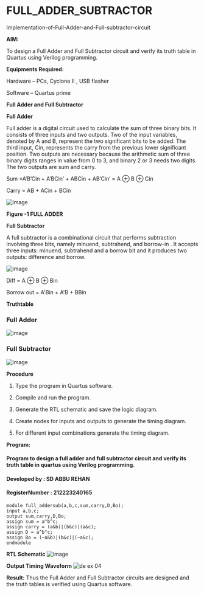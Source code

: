 # FULL_ADDER_SUBTRACTOR

Implementation-of-Full-Adder-and-Full-subtractor-circuit

**AIM:**

To design a Full Adder and Full Subtractor circuit and verify its truth table in Quartus using Verilog programming.

**Equipments Required:**

Hardware – PCs, Cyclone II , USB flasher

Software – Quartus prime

**Full Adder and Full Subtractor**

**Full Adder**

Full adder is a digital circuit used to calculate the sum of three binary bits. It consists of three inputs and two outputs. Two of the input variables, denoted by A and B, represent the two significant bits to be added. The third input, Cin, represents the carry from the previous lower significant position. Two outputs are necessary because the arithmetic sum of three binary digits ranges in value from 0 to 3, and binary 2 or 3 needs two digits. The two outputs are sum and carry.

Sum =A’B’Cin + A’BCin’ + ABCin + AB’Cin’ = A ⊕ B ⊕ Cin 

Carry = AB + ACin + BCin

![image](https://github.com/naavaneetha/FULL_ADDER_SUBTRACTOR/assets/154305477/0f30ba51-5ffb-4198-845f-18e054f675e7)

**Figure -1 FULL ADDER**

**Full Subtractor**

A full subtractor is a combinational circuit that performs subtraction involving three bits, namely minuend, subtrahend, and borrow-in . It accepts three inputs: minuend, subtrahend and a borrow bit and it produces two outputs: difference and borrow.

![image](https://github.com/naavaneetha/FULL_ADDER_SUBTRACTOR/assets/154305477/02b24f51-ab51-4304-9ad6-7b81ffc1ead5)

Diff = A ⊕ B ⊕ Bin 

Borrow out = A'Bin + A'B + BBin

**Truthtable**

### Full Adder

![image](https://github.com/Abburehan/FULL_ADDER_SUBTRACTOR/assets/138849336/9eedcb29-37ae-40cd-b3a9-70b2a197d89d)

### Full Subtractor

![image](https://github.com/Abburehan/FULL_ADDER_SUBTRACTOR/assets/138849336/163bc0b6-16de-4a36-8589-6ef26eda6b4c)


**Procedure**
1.	Type the program in Quartus software.

2.	Compile and run the program.

3.	Generate the RTL schematic and save the logic diagram.

4.	Create nodes for inputs and outputs to generate the timing diagram.

5.	For different input combinations generate the timing diagram.


**Program:**

#### Program to design a full adder and full subtractor circuit and verify its truth table in quartus using Verilog programming. 
#### Developed by : SD ABBU REHAN
#### RegisterNumber : 212223240165

```
module full_addersub(a,b,c,sum,carry,D,Bo);
input a,b,c;
output sum,carry,D,Bo;
assign sum = a^b^c;
assign carry = (a&b)|(b&c)|(a&c);
assign D = a^b^c;
assign Bo = (~a&b)|(b&c)|(~a&c);
endmodule

```

**RTL Schematic**
![image](https://github.com/Abburehan/FULL_ADDER_SUBTRACTOR/assets/138849336/cde88b84-2fe3-4216-b79a-9e7ba9478ac8)

**Output Timing Waveform**
![de ex 04](https://github.com/Abburehan/FULL_ADDER_SUBTRACTOR/assets/138849336/d3a0b3b0-ef6b-4ed2-9c66-91a32dfc68f1)

**Result:**
Thus the Full Adder and Full Subtractor circuits are designed and the truth tables is verified using Quartus software.
